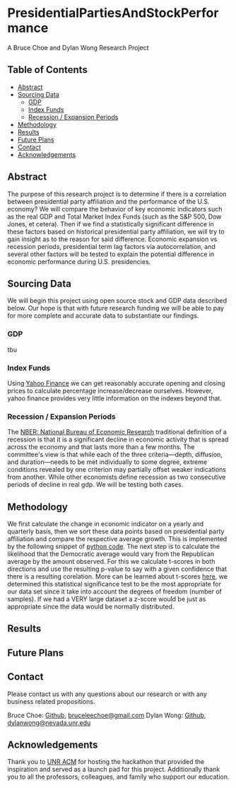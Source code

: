 # PresidentialPartiesAndStockPerformance

A Bruce Choe and Dylan Wong Research Project

## Table of Contents

* [Abstract](#abstract)
* [Sourcing Data](#sourcing-data)
  * [GDP](#gdp)
  * [Index Funds](#index-funds)
  * [Recession / Expansion Periods](#recession-expansion)
* [Methodology](#method)
* [Results](#results)
* [Future Plans](#future-plans)
* [Contact](#contact)
* [Acknowledgements](#acknowledgements)

<!-- ABOUT THE PROJECT -->
## Abstract
The purpose of this research project is to determine if there is a correlation between presidential party affiliation and the performance of the U.S. economy? We will compare the behavior of key economic indicators such as the real GDP and Total Market Index Funds (such as the S&P 500, Dow Jones, et cetera). Then if we find a statistically significant difference in these factors based on historical presidential party affiliation, we will try to gain insight as to the reason for said difference. Economic expansion vs recession periods, presidential term lag factors via autocorrelation, and several other factors will be tested to explain the potential difference in economic performance during U.S. presidencies.

<!-- SOURCING DATA -->
## Sourcing Data

We will begin this project using open source stock and GDP data described below. Our hope is that with future research funding we will be able to pay for more complete and accurate data to substantiate our findings.

### GDP

tbu

### Index Funds

Using [Yahoo Finance](https://finance.yahoo.com) we can get reasonably accurate opening and closing prices to calculate percentage increase/decrease ourselves. However, yahoo finance provides very little information on the indexes beyond that.

### Recession / Expansion Periods

The [NBER: National Bureau of Economic Research](https://www.nber.org/research/data/us-business-cycle-expansions-and-contractions) traditional definition of a recession is that it is a significant decline in economic activity that is spread across the economy and that lasts more than a few months. The committee's view is that while each of the three criteria—depth, diffusion, and duration—needs to be met individually to some degree, extreme conditions revealed by one criterion may partially offset weaker indications from another. While other economists define recession as two consecutive periods of decline in real gdp. We will be testing both cases.

<!-- METHODOLOGY -->
## Methodology

We first calculate the change in economic indicator on a yearly and quarterly basis, then we sort these data points based on presidential party affiliation and compare the respective average growth. This is implemented by the following snippet of [python code](https://github.com/Wong-Innovations/PresidentialPartiesAndStockPerformance/blob/aff5aa3d0661e8f8dfda7234b4a89d7ffe239407/IXIC/IXIC.py#L119-L130). The next step is to calculate the likelihood that the Democratic average would vary from the Republican average by the amount observed. For this we calculate t-scores in both directions and use the resulting p-value to say with a given confidence that there is a resulting corelation. More can be learned about t-scores [here](https://www.statisticshowto.com/probability-and-statistics/t-distribution/t-score-formula/), we determined this statistical significance test to be the most appropriate for our data set since it take into account the degrees of freedom (number of samples). If we had a VERY large dataset a z-score would be just as appropriate since the data would be normally distributed.

<!-- RESULTS -->
## Results



<!-- FUTURE PLANS -->
## Future Plans



<!-- CONTACT -->
## Contact

Please contact us with any questions about our research or with any business related propositions.

Bruce Choe: [Github](https://github.com/BruceChoe), [bruceleechoe@gmail.com](bruceleechoe@gmail.com)
Dylan Wong: [Github](https://github.com/Wong-Innovations), [dylanwong@nevada.unr.edu](dylanwong@nevada.unr.edu)

<!-- ACKNOWLEDGEMENTS -->
## Acknowledgements

Thank you to [UNR ACM](https://acm.cse.unr.edu/) for hosting the hackathon that provided the inspiration and served as a launch pad for this project.
Additionally thank you to all the professors, colleagues, and family who support our education.